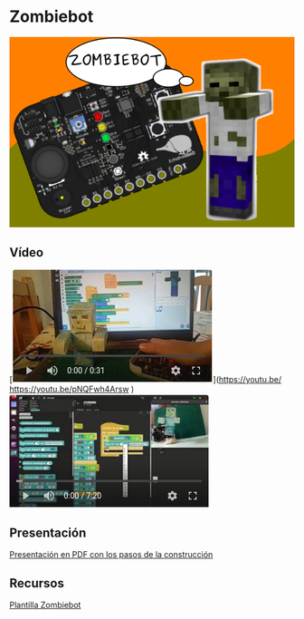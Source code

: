 # Zombiebot
![Zombiebot](https://github.com/lobotic/Proyectitos/blob/master/Echidna/Zombiebot/ZOMBIEBOT.png)

## Vídeo
[![Video en Youtube](https://github.com/lobotic/Proyectitos/blob/master/Echidna/Zombiebot/Youtube.png)](https://youtu.be/ https://youtu.be/pNQFwh4Arsw )
[![Video en Youtube](https://github.com/lobotic/Proyectitos/blob/master/Echidna/Zombiebot/Youtube2.png)](https://youtu.be/nIhXslzPmzY)

## Presentación
[Presentación en PDF con los pasos de la construcción](https://github.com/lobotic/Proyectitos/blob/master/Echidna/Elefante/Zombiebot_Presentacion.pdf)

## Recursos
[Plantilla Zombiebot](https://github.com/lobotic/Proyectitos/blob/master/Echidna/Zombiebot/ZOMBIEBOT.pdf)
